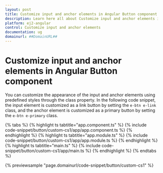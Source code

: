 ```yaml
---
layout: post
title: Customize input and anchor elements in Angular Button component | Syncfusion
description: Learn here all about Customize input and anchor elements in Syncfusion Angular Button component of Syncfusion Essential JS 2 and more.
platform: ej2-angular
control: Customize input and anchor elements 
documentation: ug
domainurl: ##DomainURL##
---
```


# Customize input and anchor elements in Angular Button component

You can customize the appearance of the input and anchor elements using predefined styles through the class property. In the following code snippet, the input element is customized as a link button by setting the `e-btn e-link` class, and the anchor element is customized as a primary button by setting the `e-btn e-primary` class.

{% tabs %}
{% highlight ts tabtitle="app.component.ts" %}
{% include code-snippet/button/custom-cs1/app/app.component.ts %}
{% endhighlight %}
{% highlight ts tabtitle="app.module.ts" %}
{% include code-snippet/button/custom-cs1/app/app.module.ts %}
{% endhighlight %}
{% highlight ts tabtitle="main.ts" %}
{% include code-snippet/button/custom-cs1/app/main.ts %}
{% endhighlight %}
{% endtabs %}
  
{% previewsample "page.domainurl/code-snippet/button/custom-cs1" %}